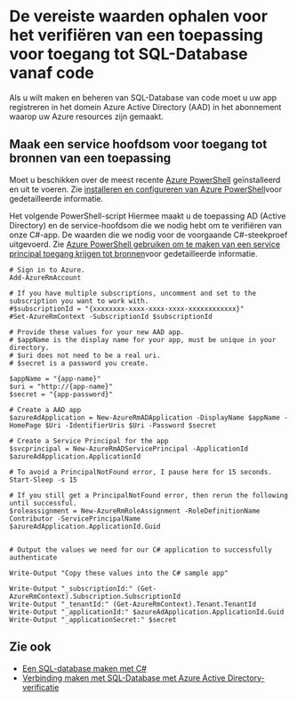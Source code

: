 <properties
   pageTitle="De vereiste waarden ophalen voor het verifiëren van een toepassing voor toegang tot SQL-Database vanaf code | Microsoft Azure"
   description="Maak de hoofdsom van een service voor het werken met SQL-Database van code."
   services="sql-database"
   documentationCenter=""
   authors="stevestein"
   manager="jhubbard"
   editor=""
   tags=""/>

<tags
   ms.service="sql-database"
   ms.devlang="na"
   ms.topic="article"
   ms.tgt_pltfrm="na"
   ms.workload="data-management"
   ms.date="09/30/2016"
   ms.author="sstein"/>

# <a name="get-the-required-values-for-authenticating-an-application-to-access-sql-database-from-code"></a>De vereiste waarden ophalen voor het verifiëren van een toepassing voor toegang tot SQL-Database vanaf code

Als u wilt maken en beheren van SQL-Database van code moet u uw app registreren in het domein Azure Active Directory (AAD) in het abonnement waarop uw Azure resources zijn gemaakt.

## <a name="create-a-service-principal-to-access-resources-from-an-application"></a>Maak een service hoofdsom voor toegang tot bronnen van een toepassing

Moet u beschikken over de meest recente [Azure PowerShell](https://msdn.microsoft.com/library/mt619274.aspx) geïnstalleerd en uit te voeren. Zie [installeren en configureren van Azure PowerShell](../powershell-install-configure.md)voor gedetailleerde informatie.

Het volgende PowerShell-script Hiermee maakt u de toepassing AD (Active Directory) en de service-hoofdsom die we nodig hebt om te verifiëren van onze C#-app. De waarden die we nodig voor de voorgaande C#-steekproef uitgevoerd. Zie [Azure PowerShell gebruiken om te maken van een service principal toegang krijgen tot bronnen](../resource-group-authenticate-service-principal.md)voor gedetailleerde informatie.

   
    # Sign in to Azure.
    Add-AzureRmAccount
    
    # If you have multiple subscriptions, uncomment and set to the subscription you want to work with.
    #$subscriptionId = "{xxxxxxxx-xxxx-xxxx-xxxx-xxxxxxxxxxxx}"
    #Set-AzureRmContext -SubscriptionId $subscriptionId
    
    # Provide these values for your new AAD app.
    # $appName is the display name for your app, must be unique in your directory.
    # $uri does not need to be a real uri.
    # $secret is a password you create.
    
    $appName = "{app-name}"
    $uri = "http://{app-name}"
    $secret = "{app-password}"
    
    # Create a AAD app
    $azureAdApplication = New-AzureRmADApplication -DisplayName $appName -HomePage $Uri -IdentifierUris $Uri -Password $secret
    
    # Create a Service Principal for the app
    $svcprincipal = New-AzureRmADServicePrincipal -ApplicationId $azureAdApplication.ApplicationId
    
    # To avoid a PrincipalNotFound error, I pause here for 15 seconds.
    Start-Sleep -s 15
    
    # If you still get a PrincipalNotFound error, then rerun the following until successful. 
    $roleassignment = New-AzureRmRoleAssignment -RoleDefinitionName Contributor -ServicePrincipalName $azureAdApplication.ApplicationId.Guid
    
    
    # Output the values we need for our C# application to successfully authenticate
    
    Write-Output "Copy these values into the C# sample app"
    
    Write-Output "_subscriptionId:" (Get-AzureRmContext).Subscription.SubscriptionId
    Write-Output "_tenantId:" (Get-AzureRmContext).Tenant.TenantId
    Write-Output "_applicationId:" $azureAdApplication.ApplicationId.Guid
    Write-Output "_applicationSecret:" $secret




## <a name="see-also"></a>Zie ook

- [Een SQL-database maken met C#](sql-database-get-started-csharp.md)
- [Verbinding maken met SQL-Database met Azure Active Directory-verificatie](sql-database-aad-authentication.md)


